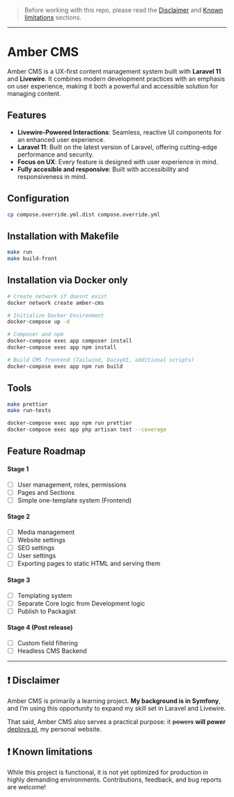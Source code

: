 > Before working with this repo, please read the [Disclaimer](#-disclaimer) and [Known limitations](#-known-limitations) sections.

--- 
# Amber CMS

Amber CMS is a UX-first content management system built with **Laravel 11** and **Livewire**. It combines modern development practices with an emphasis on user experience, making it both a powerful and accessible solution for managing content.

## Features

- **Livewire-Powered Interactions**: Seamless, reactive UI components for an enhanced user experience.
- **Laravel 11**: Built on the latest version of Laravel, offering cutting-edge performance and security.
- **Focus on UX**: Every feature is designed with user experience in mind.
- **Fully accesible and responsive**: Built with accessibility and responsiveness in mind.

## Configuration

```Bash
cp compose.override.yml.dist compose.override.yml
```

## Installation with Makefile

```Bash
make run
make build-front
```

## Installation via Docker only

```Bash
# Create network if doesnt exist
docker network create amber-cms
```

```Bash
# Initialize Docker Environment 
docker-compose up -d

# Composer and npm
docker-compose exec app composer install
docker-compose exec app npm install

# Build CMS frontend (Tailwind, DaisyUI, additional scripts)
docker-compose exec app npm run build

```

## Tools

```Bash
make prettier
make run-tests
````
```Bash
docker-compose exec app npm run prettier
docker-compose exec app php artisan test --coverage
```

## Feature Roadmap
#### Stage 1
- [ ] User management, roles, permissions
- [ ] Pages and Sections
- [ ] Simple one-template system (Frontend)
#### Stage 2
- [ ] Media management
- [ ] Website settings
- [ ] SEO settings
- [ ] User settings
- [ ] Exporting pages to static HTML and serving them
#### Stage 3
- [ ] Templating system
- [ ] Separate Core logic from Development logic
- [ ] Publish to Packagist
#### Stage 4 (Post release)
- [ ] Custom field filtering
- [ ] Headless CMS Backend

---

## ❗ Disclaimer
Amber CMS is primarily a learning project. **My background is in Symfony**, and I’m using this opportunity to expand my skill set in Laravel and Livewire.

That said, Amber CMS also serves a practical purpose: it ~~powers~~ **will power** [deploys.pl](https://deploys.pl), my personal website.


## ❗ Known limitations
While this project is functional, it is not yet optimized for production in highly demanding environments. Contributions, feedback, and bug reports are welcome!
